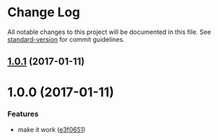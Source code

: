 # Change Log

All notable changes to this project will be documented in this file. See [standard-version](https://github.com/conventional-changelog/standard-version) for commit guidelines.

<a name="1.0.1"></a>
## [1.0.1](https://github.com/joakimbeng/git-affected-files/compare/v1.0.0...v1.0.1) (2017-01-11)



<a name="1.0.0"></a>
# 1.0.0 (2017-01-11)


### Features

* make it work ([e3f0651](https://github.com/joakimbeng/git-affected-files/commit/e3f0651))
